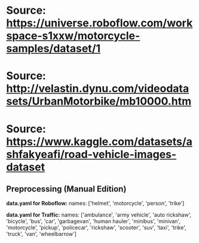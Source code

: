 # Source: https://universe.roboflow.com/workspace-s1xxw/motorcycle-samples/dataset/1
# Source: http://velastin.dynu.com/videodatasets/UrbanMotorbike/mb10000.htm
# Source: https://www.kaggle.com/datasets/ashfakyeafi/road-vehicle-images-dataset

## Preprocessing (Manual Edition)
<b>data.yaml for Roboflow:</b>
names: ['helmet', 'motorcycle', 'person', 'trike']


<b>data.yaml for Traffic:</b>
names: ['ambulance', 'army vehicle', 'auto rickshaw', 'bicycle', 'bus', 'car', 'garbagevan', 'human hauler', 'minibus', 'minivan', 'motorcycle', 'pickup', 'policecar', 'rickshaw', 'scooter', 'suv', 'taxi', 'trike', 'truck', 'van', 'wheelbarrow']
